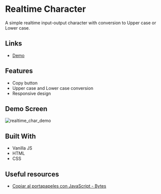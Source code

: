 # Realtime Character
A simple realtime input-output character with conversion to Upper case or Lower case. 

## Links
- [Demo](https://mauricodev.github.io/realtime-char)

## Features
- Copy button   
- Upper case and Lower case conversion
- Responsive design

## Demo Screen

![realtime_char_demo](https://user-images.githubusercontent.com/70554280/147169063-5ae964c4-1837-4891-88ec-fef676311ae6.png)


## Built With
- Vanilla JS
- HTML
- CSS


## Useful resources
- [Copiar al portapapeles con JavaScript - Bytes](https://www.youtube.com/watch?v=z2eB4hT5OVY)
